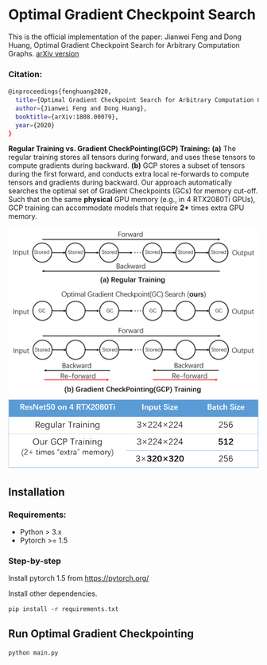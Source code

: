 # Optimal Gradient Checkpoint Search
This is the official implementation of the paper: Jianwei Feng and Dong Huang, Optimal Gradient Checkpoint Search for Arbitrary Computation Graphs. [arXiv version](https://arxiv.org/abs/1808.00079)

### Citation: 

```bash
@inproceedings{fenghuang2020,
  title={Optimal Gradient Checkpoint Search for Arbitrary Computation Graphs},
  author={Jianwei Feng and Dong Huang},
  booktitle={arXiv:1808.00079},
  year={2020}
}
```

**Regular Training vs. Gradient CheckPointing(GCP) Training:** **(a)** The regular training stores all tensors during forward, and uses these tensors to compute gradients during backward. **(b)** GCP stores a subset of tensors during the first forward, and conducts extra local re-forwards to compute tensors and gradients during backward. Our approach automatically searches the optimal set of Gradient Checkpoints (GCs) for memory cut-off. Such that on the same **physical** GPU memory (e.g., in 4 RTX2080Ti GPUs), GCP training can accommodate models that require **2+** times extra GPU memory. 

![scheme_compare|200x100](./figures/scheme_compare_gradient_checkpoint.png)
![table_compare](./figures/table_compare_gradient_checkpoint.png)



## Installation

### Requirements:

- Python > 3.x
- Pytorch >= 1.5

### Step-by-step

Install pytorch 1.5 from https://pytorch.org/

Install other dependencies.
```
pip install -r requirements.txt
```

## Run Optimal Gradient Checkpointing
```
python main.py
```

